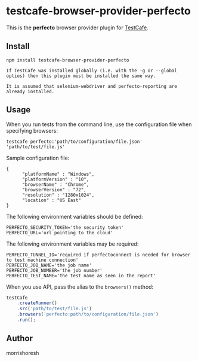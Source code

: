 # testcafe-browser-provider-perfecto

This is the **perfecto** browser provider plugin for [TestCafe](http://devexpress.github.io/testcafe).

## Install

```
npm install testcafe-browser-provider-perfecto

If TestCafe was installed globally (i.e. with the -g or --global optios) then this plugin must be installed the same way.

It is assumed that selenium-webdriver and perfecto-reporting are already installed.
```

## Usage

When you run tests from the command line, use the configuration file when specifying browsers:

```
testcafe perfecto:'path/to/configuration/file.json' 'path/to/test/file.js'
```

Sample configuration file:

```
{
      "platformName" : "Windows",
      "platformVersion" : "10",
      "browserName" : "Chrome",
      "browserVersion" : "72",
      "resolution" : "1280x1024",
      "location" : "US East"
}
```

The following environment variables should be defined:

```
PERFECTO_SECURITY_TOKEN='the security token'
PERFECTO_URL='url pointing to the cloud'
```

The following environment variables may be required:

```
PERFECTO_TUNNEL_ID='required if perfectoconnect is needed for browser to test machine connection'
PERFECTO_JOB_NAME='the job name'
PERFECTO_JOB_NUMBER='the job number'
PERFECTO_TEST_NAME='the test name as seen in the report'
```

When you use API, pass the alias to the `browsers()` method:

```js
testCafe
    .createRunner()
    .src('path/to/test/file.js')
    .browsers('perfecto:path/to/configuration/file.json')
    .run();
```

## Author
morrishoresh 
